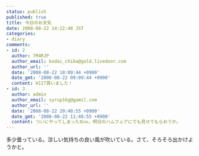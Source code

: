 ```yaml
---
status: publish
published: true
title: 今日のお天気
date: 2008-08-22 14:22:48 JST
categories:
- diary
comments:
- id: 2
  author: 7M4RJP
  author_email: kodai_chiba@gold.livedoor.com
  author_url: ''
  date: '2008-08-22 18:09:44 +0900'
  date_gmt: '2008-08-22 09:09:44 +0900'
  content: H11T買いました！
- id: 3
  author: admin
  author_email: syrup16g@gamil.com
  author_url: ''
  date: '2008-08-22 20:48:55 +0900'
  date_gmt: '2008-08-22 11:48:55 +0900'
  content: ついにやってしまったねｗ。明日のハムフェアにでも見せてもらおうか。
---
```

多少曇っている。涼しい気持ちの良い風が吹いている。さて、そろそろ出かけようかと。
